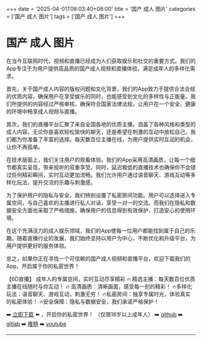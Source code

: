 +++
date = '2025-04-01T08:03:40+08:00'
title = '国产 成人 图片'
categories = ['国产 成人 图片']
tags = ['国产 成人 图片']
+++

# 国产 成人 图片

在当今互联网时代，视频和直播已经成为人们获取娱乐和社交的重要方式。我们的App专注于为用户提供高品质的国产成人视频和直播体验，满足成年人的多样化需求。

首先，关于国产成人内容的版权问题和文化背景，我们的App致力于提供合法合规的优质内容，确保用户在享受娱乐的同时，也能感受到文化的多样性与正能量。我们所提供的内容经过严格审核，确保符合国家法律法规，让用户在一个安全、健康的环境中畅享成人视频与直播。

其次，我们的直播平台汇聚了来自全国各地的优质主播，涵盖了各种风格和类型的成人内容。无论你是喜欢轻松愉快的聊天，还是希望在刺激的互动中放松自己，我们都为你准备了丰富的选择。每天数百位主播在线，为用户提供实时互动的机会，让你不再孤单。

在技术层面上，我们关注用户的观看体验。我们的App采用高清画质，让每一个细节都真实呈现，带来视听的双重享受。同时，延迟极低的直播技术也确保你不会错过任何精彩瞬间，实时互动更加流畅。我们允许用户通过语音聊天、游戏互动等多样化玩法，提升交流的乐趣与刺激感。

为了保护用户的隐私与安全，我们特别设置了私密房间功能。用户可以选择进入专属空间，与自己喜欢的主播进行私人对话，享受一对一的交流。而我们在隐私和数据安全方面也采取了严格措施，确保用户的信息得到有效保护，打造安心的使用环境。

在这个充满活力的成人娱乐领域，我们的App使每一位用户都能找到属于自己的乐趣。随着直播行业的发展，我们始终坚持以用户为中心，不断优化和升级平台，为用户提供更好的服务体验。

总之，如果你正在寻找一个可信赖的国产成人视频和直播平台，欢迎下载我们的App，开启属于你的私密世界！ 

【6D直播】
成年人的专属空间，实时互动尽享精彩
🔥 精选主播：每天数百位优质主播在线随时与你互动！
🔥 高清画质：清晰画面，感受每一刻的精彩！
🔥多样化玩法：语音聊天、游戏互动，刺激无穷！
🔥私密房间：独享专属时光，体验真实的私密体验！
🔥安全保障：隐私与数据安全，我们承诺严格保护！

➡️ [立即下载](https://down123.s3.ap-east-1.amazonaws.com/down/down.html?channelCode=blog) ⬅️ ，开启你的私密世界！
（仅限18岁以上成年人）
➡️ [github](https://aldult-live.github.io/)
➡️ [gitlab](https://seo-09598d.gitlab.io/)
➡️ [推特](https://x.com/wegame33)
➡️ [youtube](https://www.youtube.com/@6Dlive)

---
